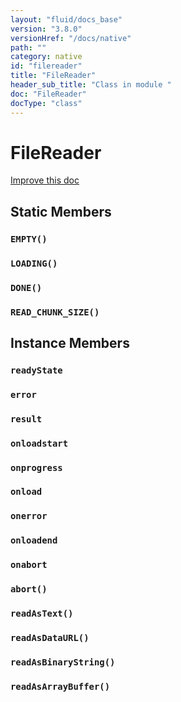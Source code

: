 ```yaml
---
layout: "fluid/docs_base"
version: "3.8.0"
versionHref: "/docs/native"
path: ""
category: native
id: "filereader"
title: "FileReader"
header_sub_title: "Class in module "
doc: "FileReader"
docType: "class"
---
```


<h1 class="api-title">FileReader</h1>

<a class="improve-v2-docs" href="http://github.com/driftyco/ionic-native/edit/master/src/@ionic-native/plugins/file/index.ts#L547">
  Improve this doc
</a>







<h2>Static Members</h2>
<h3><a class="anchor" name="EMPTY" href="#EMPTY"></a><code>EMPTY()</code></h3>





<h3><a class="anchor" name="LOADING" href="#LOADING"></a><code>LOADING()</code></h3>





<h3><a class="anchor" name="DONE" href="#DONE"></a><code>DONE()</code></h3>





<h3><a class="anchor" name="READ_CHUNK_SIZE" href="#READ_CHUNK_SIZE"></a><code>READ_CHUNK_SIZE()</code></h3>









<h2>Instance Members</h2>
<h3><a class="anchor" name="readyState" href="#readyState"></a><code>readyState</code></h3>




<h3><a class="anchor" name="error" href="#error"></a><code>error</code></h3>




<h3><a class="anchor" name="result" href="#result"></a><code>result</code></h3>




<h3><a class="anchor" name="onloadstart" href="#onloadstart"></a><code>onloadstart</code></h3>




<h3><a class="anchor" name="onprogress" href="#onprogress"></a><code>onprogress</code></h3>




<h3><a class="anchor" name="onload" href="#onload"></a><code>onload</code></h3>




<h3><a class="anchor" name="onerror" href="#onerror"></a><code>onerror</code></h3>




<h3><a class="anchor" name="onloadend" href="#onloadend"></a><code>onloadend</code></h3>




<h3><a class="anchor" name="onabort" href="#onabort"></a><code>onabort</code></h3>




<h3><a class="anchor" name="abort" href="#abort"></a><code>abort()</code></h3>




<h3><a class="anchor" name="readAsText" href="#readAsText"></a><code>readAsText()</code></h3>




<h3><a class="anchor" name="readAsDataURL" href="#readAsDataURL"></a><code>readAsDataURL()</code></h3>




<h3><a class="anchor" name="readAsBinaryString" href="#readAsBinaryString"></a><code>readAsBinaryString()</code></h3>




<h3><a class="anchor" name="readAsArrayBuffer" href="#readAsArrayBuffer"></a><code>readAsArrayBuffer()</code></h3>










